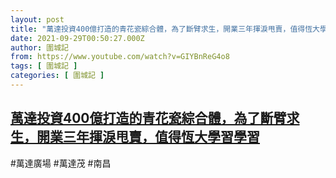 ```yaml
---
layout: post
title: "萬達投資400億打造的青花瓷綜合體，為了斷臂求生，開業三年揮淚甩賣，值得恆大學習學習"
date: 2021-09-29T00:50:27.000Z
author: 圍城記
from: https://www.youtube.com/watch?v=GIYBnReG4o8
tags: [ 圍城記 ]
categories: [ 圍城記 ]
---
```

<!--1632876627000-->
[萬達投資400億打造的青花瓷綜合體，為了斷臂求生，開業三年揮淚甩賣，值得恆大學習學習](https://www.youtube.com/watch?v=GIYBnReG4o8)
------

<div>
#萬達廣場 #萬達茂 #南昌
</div>
